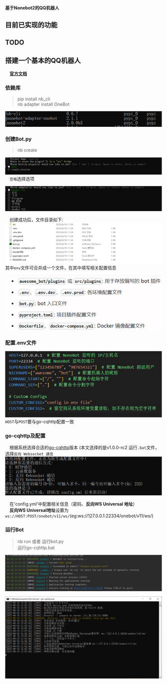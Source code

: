 **基于Nonebot2的QQ机器人**

## 目前已实现的功能

## TODO 

## 搭建一个基本的QQ机器人

**&ensp;&ensp;[官方文档](https://v2.nonebot.dev/)**
### 依赖库

> pip install nb_cli  \
> nb adapter install OneBot

![img.png](./images/nb_version.png)

### 创建Bot.py
> nb create  

![create.png](./images/create.png)
&ensp;&ensp;`空格`选择选项

![create_2.png](./images/create_2.png)

&ensp;&ensp;创建成功后，文件目录如下:
![create_3.png](./images/create_3.png)
其中`env`文件可合并成一个文件，在其中填写相关配置信息

![file_menu.png](./images/file_menu.png)

### 配置.env文件
![env.png](./images/env.png)
`HOST`与`POST`要与go-cqhttp配置一致

### go-cqhttp及配置
&ensp;&ensp;根据系统选择合适的[go-cqhttp](https://github.com/Mrs4s/go-cqhttp/releases)版本
(本文选择的是v1.0.0-rc2
    运行`.bat`文件，选择`反向 Websocket 通信`
![go-cqhttp.png](./images/go-cqhttp.png)

&ensp;&ensp;在'config.yml'中配置相关信息（密码、**反向WS Universal 地址**）  
&ensp;&ensp;**反向WS Universal地址**设置为 `ws://HOST:POST/onebot/v11/ws/`(eg:ws://127.0.0.1:22334/onebot/v11/ws/)


### 运行Bot
> nb run 或者 运行bot.py  \
> 运行go-cqhttp.bat

![bot_run](./images/bot_run.png)

![go_run](./images/gocq_run.png)



